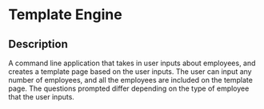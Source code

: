 # Template Engine

## Description

A command line application that takes in user inputs about employees, and creates a template page based on the user inputs. The user can input any number of employees, and all the employees are included on the template page. The questions prompted differ depending on the type of employee that the user inputs.